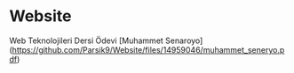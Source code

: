 # Website
 Web Teknolojileri Dersi Ödevi
 [Muhammet Senaroyo] (https://github.com/Parsik9/Website/files/14959046/muhammet_seneryo.pdf)
